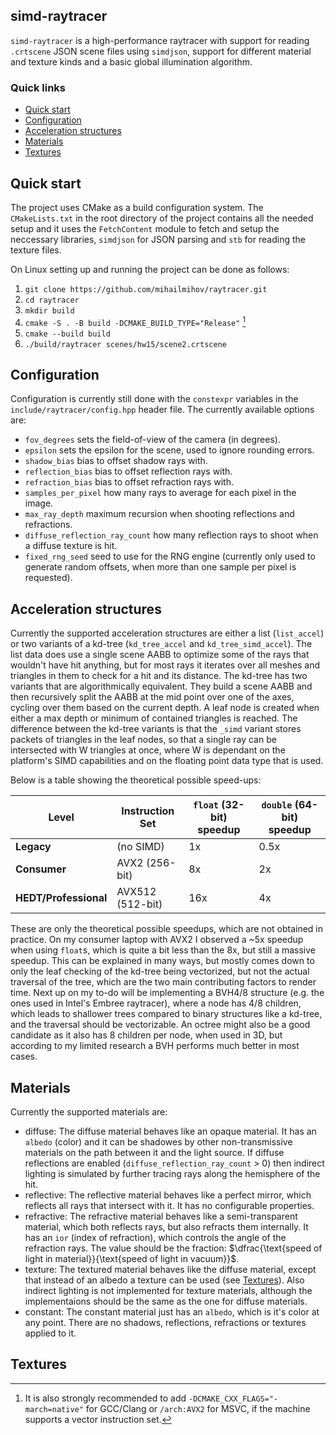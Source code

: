 simd-raytracer
---
`simd-raytracer` is a high-performance raytracer with support for reading
`.crtscene` JSON scene files using `simdjson`, support for different material
and texture kinds and a basic global illumination algorithm.

### Quick links

* [Quick start](#quick-start)
* [Configuration](#configuration)
* [Acceleration structures](#acceleration-structures)
* [Materials](#materials)
* [Textures](#textures)

## Quick start

The project uses CMake as a build configuration system. The `CMakeLists.txt` in
the root directory of the project contains all the needed setup and it uses the
`FetchContent` module to fetch and setup the neccessary libraries, `simdjson`
for JSON parsing and `stb` for reading the texture files.

On Linux setting up and running the project can be done as follows:
1. `git clone https://github.com/mihailmihov/raytracer.git`
2. `cd raytracer`
3. `mkdir build`
4. `cmake -S . -B build -DCMAKE_BUILD_TYPE="Release"` [^1]
5. `cmake --build build`
6. `./build/raytracer scenes/hw15/scene2.crtscene`

[^1]: It is also strongly recommended to add
    `-DCMAKE_CXX_FLAGS="-march=native"` for GCC/Clang or `/arch:AVX2` for MSVC,
    if the machine supports a vector instruction set.

## Configuration

Configuration is currently still done with the `constexpr` variables in the
`include/raytracer/config.hpp` header file. The currently available options
are:
- `fov_degrees` sets the field-of-view of the camera (in degrees).
- `epsilon` sets the epsilon for the scene, used to ignore rounding errors.
- `shadow_bias` bias to offset shadow rays with.
- `reflection_bias` bias to offset reflection rays with.
- `refraction_bias` bias to offset refraction rays with.
- `samples_per_pixel` how many rays to average for each pixel in the image.
- `max_ray_depth` maximum recursion when shooting reflections and refractions.
- `diffuse_reflection_ray_count` how many reflection rays to shoot when a
  diffuse texture is hit.
- `fixed_rng_seed` seed to use for the RNG engine (currently only used to
  generate random offsets, when more than one sample per pixel is requested).

## Acceleration structures

Currently the supported acceleration structures are either a list
(`list_accel`) or two variants of a kd-tree (`kd_tree_accel` and
`kd_tree_simd_accel`). The list data does use a single scene AABB to optimize
some of the rays that wouldn't have hit anything, but for most rays it iterates
over all meshes and triangles in them to check for a hit and its distance. The
kd-tree has two variants that are algorithmically equivalent. They build a
scene AABB and then recursively split the AABB at the mid point over one of the
axes, cycling over them based on the current depth. A leaf node is created when
either a max depth or minimum of contained triangles is reached. The difference
between the kd-tree variants is that the `_simd` variant stores packets of
triangles in the leaf nodes, so that a single ray can be intersected with W
triangles at once, where W is dependant on the platform's SIMD capabilities and
on the floating point data type that is used.

Below is a table showing the
theoretical possible speed-ups:

| Level                     | Instruction Set   | `float` (32-bit) speedup | `double` (64-bit) speedup |
|---------------------------|-------------------|--------------------------|---------------------------|
| **Legacy**                | (no SIMD)         | 1x                       | 0.5x                      |
| **Consumer**              | AVX2 (256-bit)    | 8x                       | 2x                        |
| **HEDT/Professional**     | AVX512 (512-bit)  | 16x                      | 4x                        |

These are only the theoretical possible speedups, which are not obtained in
practice. On my consumer laptop with AVX2 I observed a ~5x speedup when using
`float`s, which is quite a bit less than the 8x, but still a massive speedup.
This can be explained in many ways, but mostly comes down to only the leaf
checking of the kd-tree being vectorized, but not the actual traversal of the
tree, which are the two main contributing factors to render time. Next up on my
to-do will be implementing a BVH4/8 structure (e.g. the ones used in Intel's
Embree raytracer), where a node has 4/8 children, which leads to shallower
trees compared to binary structures like a kd-tree, and the traversal should be
vectorizable. An octree might also be a good candidate as it also has 8
children per node, when used in 3D, but according to my limited research a BVH
performs much better in most cases.

## Materials

Currently the supported materials are:
- diffuse: The diffuse material behaves like an opaque material. It has an
  `albedo` (color) and it can be shadowes by other non-transmissive materials
  on the path between it and the light source. If diffuse reflections are
  enabled (`diffuse_reflection_ray_count` > 0) then indirect lighting is
  simulated by further tracing rays along the hemisphere of the hit.
- reflective: The reflective material behaves like a perfect mirror, which
  reflects all rays that intersect with it. It has no configurable properties.
- refractive: The refractive material behaves like a semi-transparent material,
  which both reflects rays, but also refracts them internally. It has an `ior`
  (index of refraction), which controls the angle of the refraction rays. The
  value should be the fraction: $\dfrac{\text{speed of light in
  material}}{\text{speed of light in vacuum}}$.
- texture: The textured material behaves like the diffuse material, except that
  instead of an albedo a texture can be used (see [Textures](#textures)). Also
  indirect lighting is not implemented for texture materials, although the
  implementaions should be the same as the one for diffuse materials.
- constant: The constant material just has an `albedo`, which is it's color at
  any point. There are no shadows, reflections, refractions or textures applied
  to it.

## Textures



